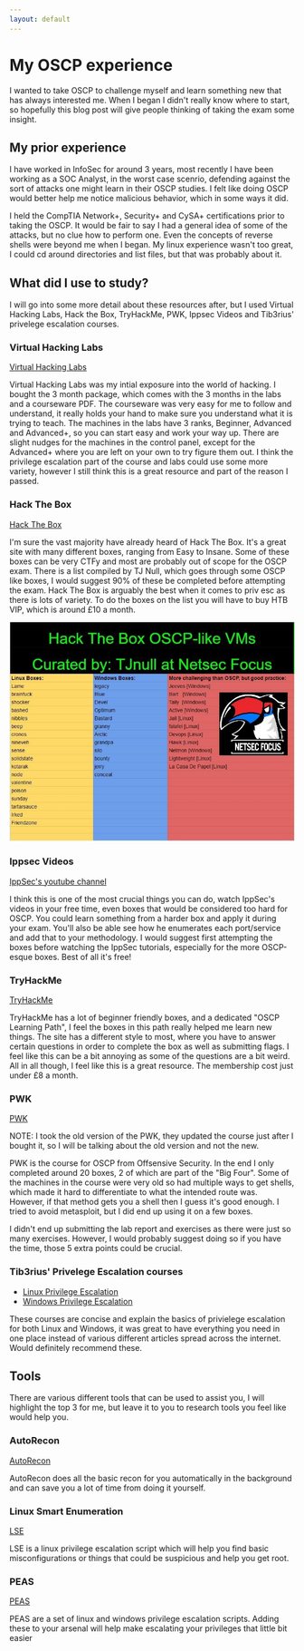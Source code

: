 ```yaml
---
layout: default
---
```


# My OSCP experience

I wanted to take OSCP to challenge myself and learn something new that has always interested me. When I began I didn't really know where to start, so hopefully this blog post will give people thinking of taking the exam some insight.



## My prior experience

I have worked in InfoSec for around 3 years, most recently I have been working as a SOC Analyst, in the worst case scenrio, defending against the sort of attacks one might learn in their OSCP studies. I felt like doing OSCP would better help me notice malicious behavior, which in some ways it did. 

I held the CompTIA Network+, Security+ and CySA+ certifications prior to taking the OSCP. It would be fair to say I had a general idea of some of the attacks, but no clue how to perform one. Even the concepts of reverse shells were beyond me when I began. My linux experience wasn't too great, I could cd around directories and list files, but that was probably about it. 



## What did I use to study? 

I will go into some more detail about these resources after, but I used Virtual Hacking Labs, Hack the Box, TryHackMe, PWK, Ippsec Videos and Tib3rius' privelege escalation courses.



### Virtual Hacking Labs

<a href="https://www.virtualhackinglabs.com/">Virtual Hacking Labs</a>

Virtual Hacking Labs was my intial exposure into the world of hacking. I bought the 3 month package, which comes with the 3 months in the labs and a courseware PDF. The courseware was very easy for me to follow and understand, it really holds your hand to make sure you understand what it is trying to teach. The machines in the labs have 3 ranks, Beginner, Advanced and Advanced+, so you can start easy and work your way up. There are slight nudges for the machines in the control panel, except for the Advanced+ where you are left on your own to try figure them out. I think the privilege escalation part of the course and labs could use some more variety, however I still think this is a great resource and part of the reason I passed.

### Hack The Box

<a href="https://www.hackthebox.eu/">Hack The Box</a>

I'm sure the vast majority have already heard of Hack The Box. It's a great site with many different boxes, ranging from Easy to Insane. Some of these boxes can be very CTFy and most are probably out of scope for the OSCP exam. There is a list compiled by TJ Null, which goes through some OSCP like boxes, I would suggest 90% of these be completed before attempting the exam. Hack The Box is arguably the best when it comes to priv esc as there is lots of variety. To do the boxes on the list you will have to buy HTB VIP, which is around £10 a month.

<img src="/assets/images/oscp_list.jpg"/>

### Ippsec Videos

<a href="https://www.youtube.com/channel/UCa6eh7gCkpPo5XXUDfygQQA">IppSec's youtube channel</a>

I think this is one of the most crucial things you can do, watch IppSec's videos in your free time, even boxes that would be considered too hard for OSCP. You could learn something from a harder box and apply it during your exam. You'll also be able see how he enumerates each port/service and add that to your methodology. I would suggest first attempting the boxes before watching the IppSec tutorials, especially for the more OSCP-esque boxes. Best of all it's free!

### TryHackMe

<a href="https://tryhackme.com/">TryHackMe</a>

TryHackMe has a lot of beginner friendly boxes, and a dedicated "OSCP Learning Path", I feel the boxes in this path really helped me learn new things. The site has a different style to most, where you have to answer certain questions in order to complete the box as well as submitting flags. I feel like this can be a bit annoying as some of the questions are a bit weird. All in all though, I feel like this is a great resource. The membership cost just under £8 a month. 

### PWK

<a href="https://www.offensive-security.com/pwk-oscp/">PWK</a>

NOTE: I took the old version of the PWK, they updated the course just after I bought it, so I will be talking about the old version and not the new. 

PWK is the course for OSCP from Offsensive Security. In the end I only completed around 20 boxes, 2 of which are part of the "Big Four". Some of the machines in the course were very old so had multiple ways to get shells, which made it hard to differentiate to what the intended route was. However, if that method gets you a shell then I guess it's good enough. I tried to avoid metasploit, but I did end up using it on a few boxes. 

I didn't end up submitting the lab report and exercises as there were just so many exercises. However, I would probably suggest doing so if you have the time, those 5 extra points could be crucial. 

### Tib3rius' Privelege Escalation courses

<ul>
  <li><a href="https://www.udemy.com/course/linux-privilege-escalation/?referralCode=0B0B7AA1E52B4B7F4C06">Linux Privilege Escalation</a></li>
  <li><a href="https://www.udemy.com/course/windows-privilege-escalation/?referralCode=9A533B41ECB74227E574">Windows Privilege Escalation</a></li>
</ul>

These courses are concise and explain the basics of privielege escalation for both Linux and Windows, it was great to have everything you need in one place instead of various different articles spread across the internet. Would definitely recommend these.



## Tools

There are various different tools that can be used to assist you, I will highlight the top 3 for me, but leave it to you to research tools you feel like would help you. 

### AutoRecon

<a href="https://github.com/Tib3rius/AutoRecon">AutoRecon</a>

AutoRecon does all the basic recon for you automatically in the background and can save you a lot of time from doing it yourself.

### Linux Smart Enumeration

<a href="https://github.com/diego-treitos/linux-smart-enumeration">LSE</a>

LSE is a linux privilege escalation script which will help you find basic misconfigurations or things that could be suspicious and help you get root. 

### PEAS

<a href="https://github.com/carlospolop/privilege-escalation-awesome-scripts-suite">PEAS</a>

PEAS are a set of linux and windows privilege escalation scripts. Adding these to your arsenal will help make escalating your privileges that little bit easier




